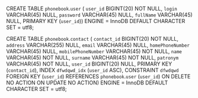 CREATE TABLE `phonebook`.`user` (
  `user_id` BIGINT(20) NOT NULL,
  `login` VARCHAR(45) NULL,
  `password` VARCHAR(45) NULL,
  `fullName` VARCHAR(45) NULL,
  PRIMARY KEY (`user_id`))
ENGINE = InnoDB
DEFAULT CHARACTER SET = utf8;


CREATE TABLE `phonebook`.`contact` (
  `contact_id` BIGINT(20) NOT NULL,
  `address` VARCHAR(255) NULL,
  `email` VARCHAR(45) NULL,
  `homePhoneNumber` VARCHAR(45) NULL,
  `mobilePhoneNumber` VARCHAR(45) NOT NULL,
  `name` VARCHAR(45) NOT NULL,
  `surname` VARCHAR(45) NOT NULL,
  `patronym` VARCHAR(45) NOT NULL,
  `user_id` BIGINT(20) NULL,
  PRIMARY KEY (`contact_id`),
  INDEX `dfwdqwd_idx` (`user_id` ASC),
  CONSTRAINT `dfwdqwd`
    FOREIGN KEY (`user_id`)
    REFERENCES `phonebook`.`user` (`user_id`)
    ON DELETE NO ACTION
    ON UPDATE NO ACTION)
ENGINE = InnoDB
DEFAULT CHARACTER SET = utf8;